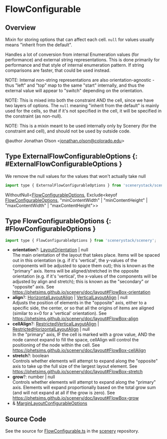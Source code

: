# FlowConfigurable

## Overview

Mixin for storing options that can affect each cell. `null` for values usually means "inherit from the default".

Handles a lot of conversion from internal Enumeration values (for performance) and external string representations.
This is done primarily for performance and that style of internal enumeration pattern. If string comparisons are
faster, that could be used instead.

NOTE: Internal non-string representations are also orientation-agnostic - thus "left" and "top" map to the same
"start" internally, and thus the external value will appear to "switch" depending on the orientation.

NOTE: This is mixed into both the constraint AND the cell, since we have two layers of options. The `null` meaning
"inherit from the default" is mainly used for the cells, so that if it's not specified in the cell, it will be
specified in the constraint (as non-null).

NOTE: This is a mixin meant to be used internally only by Scenery (for the constraint and cell), and should not be
used by outside code.

@author Jonathan Olson &lt;jonathan.olson@colorado.edu&gt;

## Type ExternalFlowConfigurableOptions {: #ExternalFlowConfigurableOptions }


We remove the null values for the values that won't actually take null

```js
import type { ExternalFlowConfigurableOptions } from 'scenerystack/scenery';
```


WithoutNull&lt;[FlowConfigurableOptions](../scenery/FlowConfigurable.md#FlowConfigurableOptions), Exclude&lt;keyof [FlowConfigurableOptions](../scenery/FlowConfigurable.md#FlowConfigurableOptions), "minContentWidth" | "minContentHeight" | "maxContentWidth" | "maxContentHeight"&gt;&gt;



## Type FlowConfigurableOptions {: #FlowConfigurableOptions }


```js
import type { FlowConfigurableOptions } from 'scenerystack/scenery';
```


- **orientation**?: [LayoutOrientation](../scenery/LayoutOrientation.md) | <span style="color: hsla(calc(var(--md-hue) + 180deg),80%,40%,1);">null</span>
<br>  The main orientation of the layout that takes place. Items will be spaced out in this orientation (e.g. if it's
  'vertical', the y-values of the components will be adjusted to space them out); this is known as the "primary"
  axis. Items will be aligned/stretched in the opposite orientation (e.g. if it's 'vertical', the x-values of
  the components will be adjusted by align and stretch); this is known as the "secondary" or "opposite" axis.
  See https://phetsims.github.io/scenery/doc/layout#FlowBox-orientation
- **align**?: [HorizontalLayoutAlign](../scenery/LayoutAlign.md#HorizontalLayoutAlign) | [VerticalLayoutAlign](../scenery/LayoutAlign.md#VerticalLayoutAlign) | <span style="color: hsla(calc(var(--md-hue) + 180deg),80%,40%,1);">null</span>
<br>  Adjusts the position of elements in the "opposite" axis, either to a specific side, the center, or so that all
  the origins of items are aligned (similar to x=0 for a 'vertical' orientation).
  See https://phetsims.github.io/scenery/doc/layout#FlowBox-align
- **cellAlign**?: [RestrictedVerticalLayoutAlign](../scenery/LayoutAlign.md#RestrictedVerticalLayoutAlign) | [RestrictedHorizontalLayoutAlign](../scenery/LayoutAlign.md#RestrictedHorizontalLayoutAlign) | <span style="color: hsla(calc(var(--md-hue) + 180deg),80%,40%,1);">null</span>
<br>  In the "primary" axis, IF the cell is marked with a grow value, AND the node cannot expand to fill the space,
  cellAlign will control the positioning of the node within the cell.
  See https://phetsims.github.io/scenery/doc/layout#FlowBox-cellAlign
- **stretch**?: <span style="color: hsla(calc(var(--md-hue) + 180deg),80%,40%,1);">boolean</span>
<br>  Controls whether elements will attempt to expand along the "opposite" axis to take up the full size of the
  largest layout element.
  See https://phetsims.github.io/scenery/doc/layout#FlowBox-stretch
- **grow**?: <span style="color: hsla(calc(var(--md-hue) + 180deg),80%,40%,1);">number</span> | <span style="color: hsla(calc(var(--md-hue) + 180deg),80%,40%,1);">null</span>
<br>  Controls whether elements will attempt to expand along the "primary" axis. Elements will expand proportionally
  based on the total grow sum (and will not expand at all if the grow is zero).
  See https://phetsims.github.io/scenery/doc/layout#FlowBox-grow
- &amp; [MarginLayoutConfigurableOptions](../scenery/MarginLayoutConfigurable.md#MarginLayoutConfigurableOptions)




## Source Code

See the source for [FlowConfigurable.ts](https://github.com/phetsims/scenery/blob/main/js/layout/constraints/FlowConfigurable.ts) in the [scenery](https://github.com/phetsims/scenery) repository.
